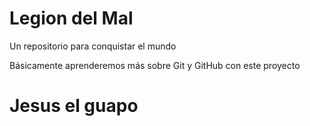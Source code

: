 # Legion del Mal
Un repositorio para conquistar el mundo

Básicamente aprenderemos más sobre Git y GitHub con este proyecto



# Jesus el guapo